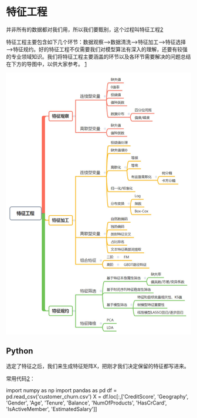 # 特征工程

并非所有的数据都对我们用，所以我们要甄别，这个过程叫特征工程[2]

特征工程主要包含如下几个环节：数据观察—>数据清洗—>特征加工—>特征选择—>特征规约。好的特征工程不仅需要我们对模型算法有深入的理解，还要有较强的专业领域知识。我们将特征工程主要涵盖的环节以及各环节需要解决的问题总结在下方的导图中，以供大家参考。 [1]

![特征工程](../img/feature_engineer.png)

## Python

选定了特征之后，我们来生成特征矩阵X，把刚才我们决定保留的特征都写进来。

常用代码[2]：

import numpy as np
import pandas as pd
df = pd.read_csv('customer_churn.csv')
X = df.loc[:,['CreditScore', 'Geography', 'Gender', 'Age', 'Tenure', 'Balance', 'NumOfProducts', 'HasCrCard', 'IsActiveMember', 'EstimatedSalary']]



[1]: https://zhuanlan.zhihu.com/p/144488073
[2]: https://mp.weixin.qq.com/s/URwrV1WjKC6y_UH_5IWHyQ
